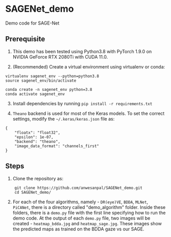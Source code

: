 # SAGENet_demo
Demo code for SAGE-Net

## Prerequisite

1. This demo has been tested using Python3.8 with PyTorch 1.9.0 on NVIDIA GeForce RTX 2080Ti with CUDA 11.0.

2. (Recommended) Create a virtual environment using virtualenv or conda:
```
virtualenv sagenet_env --python=python3.8
source sagenet_env/bin/activate
``` 

```
conda create -n sagenet_env python=3.8
conda activate sagenet_env
```

3. Install dependencies by running `pip install -r requirements.txt`

4. `Theano` backend is used for most of the Keras models. To set the correct settings, modify the `~/.keras/keras.json` file as:
```
{
    "floatx": "float32",
    "epsilon": 1e-07,
    "backend": "theano",
    "image_data_format": "channels_first"
}
```
## Steps

1. Clone the repository as:
```
    git clone https://github.com/anwesanpal/SAGENet_demo.git
    cd SAGENet_demo/
```

2. For each of the four algorithms, namely - `DR(eye)VE`, `BDDA`, `MLNet`, `PiCANet`, there is a directory called "demo_algorithm" folder. Inside these folders, there is a `demo.py` file with the first line specifying how to run the demo code. At the output of each `demo.py` file, two images will be created - `heatmap_bdda.jpg` and `heatmap_sage.jpg`. These images show the predicted maps as trained on the BDDA gaze vs our SAGE.
